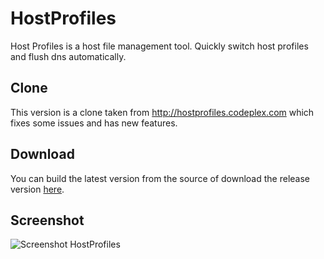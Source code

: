HostProfiles
============

Host Profiles is a host file management tool. Quickly switch host profiles and flush dns automatically. 


Clone
----------

This version is a clone taken from http://hostprofiles.codeplex.com which fixes some issues and has new features.


Download
----------

You can build the latest version from the source of download the release version [here](https://github.com/jerone/HostProfiles/raw/master/HostProfiles.zip).

Screenshot
----------
![Screenshot HostProfiles](https://raw.github.com/jerone/HostProfiles/master/Screenshot.jpg)
